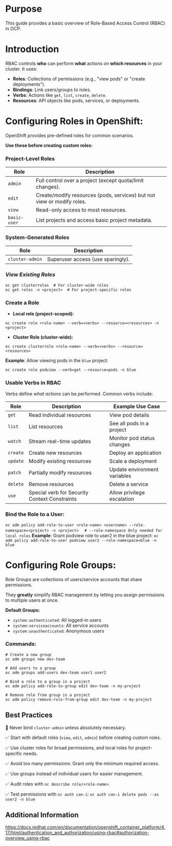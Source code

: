 # Purpose

This guide provides a basic overview of Role-Based Access Control (RBAC) in OCP. 

# Introduction

RBAC controls **who** can perform **what** actions on **which resources** in your cluster. It uses:
- **Roles**: Collections of permissions (e.g., "view pods" or "create deployments").
- **Bindings**: Link users/groups to roles.
- **Verbs**: Actions like `get`, `list`, `create`, `delete`.
- **Resources**: API objects like pods, services, or deployments.

# Configuring Roles in OpenShift:

OpenShift provides pre-defined roles for common scenarios. 

**Use these before creating custom roles:**

### Project-Level Roles

| Role | Description |
| ----------- | ----------- |
| `admin` | Full control over a project (except quota/limit changes). |
| `edit` | Create/modify resources (pods, services) but not view or modify roles. |
| `view` | Read-only access to most resources. |
| `basic-user` | List projects and access basic project metadata. |

### System-Generated Roles
| Role | Description |
| ----------- | ----------- |
| `cluster-admin` | Superuser access (use sparingly). |

### *View Existing Roles*
```
oc get clusterroles  # For cluster-wide roles
oc get roles -n <project>  # For project-specific roles
```

### Create a Role
- **Local role (project-scoped):**
```
oc create role <role-name> --verb=<verbs> --resource=<resources> -n <project>
```
- **Cluster Role (cluster-wide):**
```
oc create clusterrole <role-name> --verb=<verbs> --resource=<resources>
```

**Example**: Allow viewing pods in the `blue` project:
```
oc create role podview --verb=get --resource=pods -n blue
```

### Usable Verbs in RBAC
Verbs define *what actions* can be performed. Common verbs include:

| Role | Description |  Example Use Case |
| ----------- | ----------- | ----------- |
| `get` | Read individual resources | View pod details |
| `list` | 	List resources | See all pods in a project |
| `watch` | Stream real-time updates | Monitor pod status changes |
| `create` | Create new resources | Deploy an application |
| `update` | Modify existing resources | Scale a deployment |
| `patch` | Partially modify resources | Update environment variables |
| `delete` | Remove resources | Delete a service |
| `use` | Special verb for Security Context Constraints | Allow privilege escalation |

### **Bind the Role to a User:**
```oc adm policy add-role-to-user <role-name> <username> --role-namespace=<project> -n <project>  ```
`# --role-namespace Only needed for local roles`
**Example**: Grant podview role to user2 in the blue project:
```oc adm policy add-role-to-user podview user2 --role-namespace=blue -n blue```

# Configuring Role Groups:
Role Groups are collections of users/service accounts that share permissions. 

They **greatly** simplify RBAC management by letting you assign permissions to multiple users at once.

**Default Groups:**
- `system:authenticated`: All logged-in users
- `system:serviceaccounts`: All service accounts
- `system:unauthenticated`: Anonymous users

### **Commands:**
```
# Create a new group
oc adm groups new dev-team
```
```
# Add users to a group
oc adm groups add-users dev-team user1 user2
```
```
# Bind a role to a group in a project
oc adm policy add-role-to-group edit dev-team -n my-project
```
```
# Remove role from group in a project
oc adm policy remove-role-from-group edit dev-team -n my-project
```

## Best Practices
🚫 Never bind `cluster-admin` unless absolutely necessary.

✅ Start with default roles (`view`, `edit`, `admin`) before creating custom roles.

✅ Use cluster roles for broad permissions, and local roles for project-specific needs.

✅ Avoid too many permissions: Grant only the minimum required access.

✅ Use groups instead of individual users for easier management.

✅ Audit roles with `oc describe role/<role-name>`.

✅ Test permissions with `oc auth can-i`:
```oc auth can-i delete pods --as user2 -n blue```

## Additional Information

https://docs.redhat.com/en/documentation/openshift_container_platform/4.17/html/authentication_and_authorization/using-rbac#authorization-overview_using-rbac

